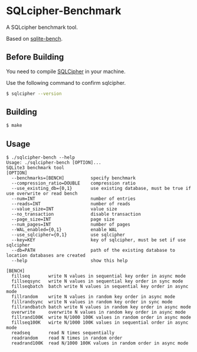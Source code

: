 #  SQLcipher-Benchmark

A SQLcipher benchmark tool.

Based on [sqlite-bench](https://github.com/ukontainer/sqlite-bench).

## Before Building

You need to compile [SQLCipher](https://github.com/sqlcipher/sqlcipher) in your machine.

Use the following command to confirm sqlcipher.

```sh
$ sqlcipher --version
```

## Building

```sh
$ make
```

## Usage

```
$ ./sqlcipher-bench --help
Usage: ./sqlcipher-bench [OPTION]...
SQLite3 benchmark tool
[OPTION]
  --benchmarks=[BENCH]          specify benchmark
  --compression_ratio=DOUBLE    compression ratio
  --use_existing_db={0,1}       use existing database, must be true if use overwrite or read bench
  --num=INT                     number of entries
  --reads=INT                   number of reads
  --value_size=INT              value size
  --no_transaction              disable transaction
  --page_size=INT               page size
  --num_pages=INT               number of pages
  --WAL_enabled={0,1}           enable WAL
  --use_sqlcipher={0,1}         use sqlcipher
  --key=KEY                     key of sqlcipher, must be set if use sqlcipher
  --db=PATH                     path of the existing database to location databases are created
  --help                        show this help

[BENCH]
  fillseq       write N values in sequential key order in async mode
  fillseqsync   write N values in sequential key order in sync mode
  fillseqbatch  batch write N values in sequential key order in async mode
  fillrandom    write N values in random key order in async mode
  fillrandsync  write N values in random key order in sync mode
  fillrandbatch batch write N values in random key order in async mode
  overwrite     overwrite N values in random key order in async mode
  fillrand100K  write N/1000 100K values in random order in async mode
  fillseq100K   wirte N/1000 100K values in sequential order in async mode
  readseq       read N times sequentially
  readrandom    read N times in random order
  readrand100K  read N/1000 100K values in random order in async mode
```

